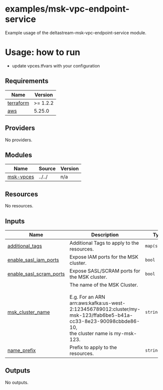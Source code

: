 # examples/msk-vpc-endpoint-service

Example usage of the deltastream-msk-vpc-endpoint-service module.

# Usage: how to run
- update vpces.tfvars with your configuration

<!-- BEGIN_TF_DOCS -->
## Requirements

| Name | Version |
|------|---------|
| <a name="requirement_terraform"></a> [terraform](#requirement\_terraform) | >= 1.2.2 |
| <a name="requirement_aws"></a> [aws](#requirement\_aws) | 5.25.0 |

## Providers

No providers.

## Modules

| Name | Source | Version |
|------|--------|---------|
| <a name="module_msk-vpces"></a> [msk-vpces](#module\_msk-vpces) | ../../ | n/a |

## Resources

No resources.

## Inputs

| Name | Description | Type | Default | Required |
|------|-------------|------|---------|:--------:|
| <a name="input_additional_tags"></a> [additional\_tags](#input\_additional\_tags) | Additional Tags to apply to the resources. | `map(string)` | n/a | yes |
| <a name="input_enable_sasl_iam_ports"></a> [enable\_sasl\_iam\_ports](#input\_enable\_sasl\_iam\_ports) | Expose IAM ports for the MSK cluster. | `bool` | `true` | no |
| <a name="input_enable_sasl_scram_ports"></a> [enable\_sasl\_scram\_ports](#input\_enable\_sasl\_scram\_ports) | Expose SASL/SCRAM ports for the MSK cluster. | `bool` | `false` | no |
| <a name="input_msk_cluster_name"></a> [msk\_cluster\_name](#input\_msk\_cluster\_name) | The name of the MSK Cluster.<br><br>  E.g. For an ARN arn:aws:kafka:us-west-2:123456789012:cluster/my-msk-123/ffab6be5-b41a-cc33-8e23-90098cbbde86-10,<br>  the cluster name is my-msk-123. | `string` | n/a | yes |
| <a name="input_name_prefix"></a> [name\_prefix](#input\_name\_prefix) | Prefix to apply to the resources. | `string` | `"ds-"` | no |

## Outputs

No outputs.
<!-- END_TF_DOCS -->
